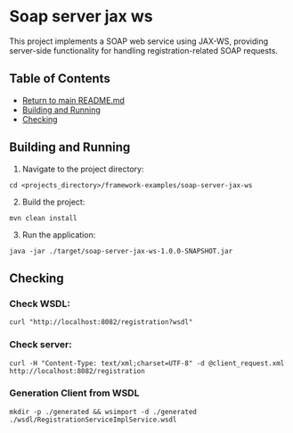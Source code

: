 # Soap server jax ws

This project implements a SOAP web service using JAX-WS, providing server-side functionality for handling registration-related SOAP
requests.

## Table of Contents

* [Return to main README.md](../README.md#project-framework-examples)
* [Building and Running](#building-and-running)
* [Checking](#checking)

## Building and Running

1. Navigate to the project directory:

```
cd <projects_directory>/framework-examples/soap-server-jax-ws
```

2. Build the project:

```
mvn clean install
```

3. Run the application:

```
java -jar ./target/soap-server-jax-ws-1.0.0-SNAPSHOT.jar
```

## Checking

### Check WSDL:

```
curl "http://localhost:8082/registration?wsdl"
```

### Check server:

```
curl -H "Content-Type: text/xml;charset=UTF-8" -d @client_request.xml http://localhost:8082/registration
```

### Generation Client from WSDL

```
mkdir -p ./generated && wsimport -d ./generated ./wsdl/RegistrationServiceImplService.wsdl
```